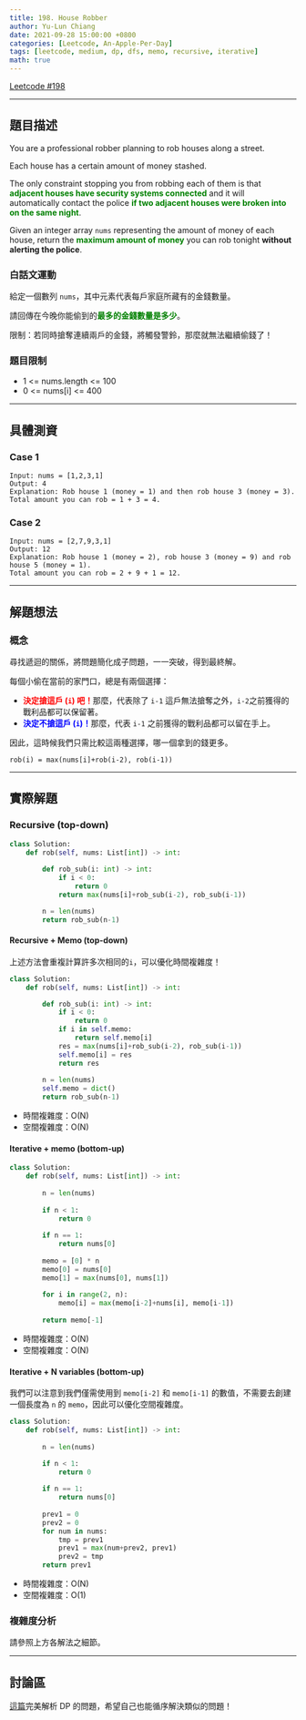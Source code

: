 ```yaml
---
title: 198. House Robber
author: Yu-Lun Chiang
date: 2021-09-28 15:00:00 +0800
categories: [Leetcode, An-Apple-Per-Day]
tags: [leetcode, medium, dp, dfs, memo, recursive, iterative]
math: true
---
```


[Leetcode #198](https://leetcode.com/problems/house-robber/)

---
## 題目描述

You are a professional robber planning to rob houses along a street. 

Each house has a certain amount of money stashed.

The only constraint stopping you from robbing each of them is that <span style="color:green">**adjacent houses have security systems connected**</span> and it will automatically contact the police <span style="color:green">**if two adjacent houses were broken into on the same night**</span>.

Given an integer array `nums` representing the amount of money of each house, return the <span style="color:green">**maximum amount of money**</span> you can rob tonight **without alerting the police**.

### 白話文運動

給定一個數列 `nums`，其中元素代表每戶家庭所藏有的金錢數量。

請回傳在今晚你能偷到的<span style="color:green">**最多的金錢數量是多少**</span>。

限制：若同時搶奪連續兩戶的金錢，將觸發警鈴，那麼就無法繼續偷錢了！

### 題目限制

- 1 <= nums.length <= 100
- 0 <= nums[i] <= 400


---
## 具體測資

### Case 1

```
Input: nums = [1,2,3,1]
Output: 4
Explanation: Rob house 1 (money = 1) and then rob house 3 (money = 3).
Total amount you can rob = 1 + 3 = 4.
```

### Case 2

```
Input: nums = [2,7,9,3,1]
Output: 12
Explanation: Rob house 1 (money = 2), rob house 3 (money = 9) and rob house 5 (money = 1).
Total amount you can rob = 2 + 9 + 1 = 12.
```


---
## 解題想法

### 概念

尋找遞迴的關係，將問題簡化成子問題，一一突破，得到最終解。

每個小偷在當前的家門口，總是有兩個選擇：
    
- <span style="color:red">**決定搶這戶 (`i`) 吧！**</span>那麼，代表除了 `i-1` 這戶無法搶奪之外，`i-2`之前獲得的戰利品都可以保留著。
- <span style="color:blue">**決定不搶這戶 (`i`)！**</span>那麼，代表 `i-1` 之前獲得的戰利品都可以留在手上。
    
因此，這時候我們只需比較這兩種選擇，哪一個拿到的錢更多。

```
rob(i) = max(nums[i]+rob(i-2), rob(i-1))
```

---
## 實際解題

### Recursive (top-down)

```python
class Solution:
    def rob(self, nums: List[int]) -> int:
        
        def rob_sub(i: int) -> int:
            if i < 0: 
                return 0
            return max(nums[i]+rob_sub(i-2), rob_sub(i-1))

        n = len(nums)
        return rob_sub(n-1)
```

#### Recursive + Memo (top-down)

上述方法會重複計算許多次相同的`i`，可以優化時間複雜度！

```python
class Solution:
    def rob(self, nums: List[int]) -> int:

        def rob_sub(i: int) -> int:
            if i < 0:
                return 0
            if i in self.memo:
                return self.memo[i]
            res = max(nums[i]+rob_sub(i-2), rob_sub(i-1))
            self.memo[i] = res
            return res
        
        n = len(nums)
        self.memo = dict()
        return rob_sub(n-1)

```
- 時間複雜度：O(N)
- 空間複雜度：O(N)

#### Iterative + memo (bottom-up)

```python
class Solution:
    def rob(self, nums: List[int]) -> int:
        
        n = len(nums)
        
        if n < 1:
            return 0
        
        if n == 1:
            return nums[0]
        
        memo = [0] * n
        memo[0] = nums[0]
        memo[1] = max(nums[0], nums[1])
        
        for i in range(2, n):
            memo[i] = max(memo[i-2]+nums[i], memo[i-1])
        
        return memo[-1]
```
- 時間複雜度：O(N)
- 空間複雜度：O(N)

#### Iterative + N variables (bottom-up)

我們可以注意到我們僅需使用到 `memo[i-2]` 和 `memo[i-1]` 的數值，不需要去創建一個長度為 `n` 的 `memo`，因此可以優化空間複雜度。

```python
class Solution:
    def rob(self, nums: List[int]) -> int:
        
        n = len(nums)

        if n < 1:
            return 0
        
        if n == 1:
            return nums[0]
        
        prev1 = 0
        prev2 = 0
        for num in nums:
            tmp = prev1
            prev1 = max(num+prev2, prev1)
            prev2 = tmp
        return prev1
```
- 時間複雜度：O(N)
- 空間複雜度：O(1)

### 複雜度分析

請參照上方各解法之細節。


---
## 討論區

[這篇](https://leetcode.com/problems/house-robber/discuss/156523/From-good-to-great.-How-to-approach-most-of-DP-problems.)完美解析 DP 的問題，希望自己也能循序解決類似的問題！
